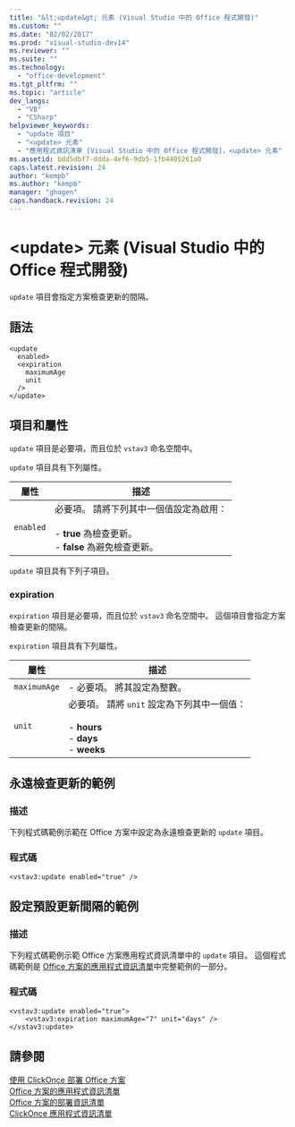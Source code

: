 ```yaml
---
title: "&lt;update&gt; 元素 (Visual Studio 中的 Office 程式開發)"
ms.custom: ""
ms.date: "02/02/2017"
ms.prod: "visual-studio-dev14"
ms.reviewer: ""
ms.suite: ""
ms.technology: 
  - "office-development"
ms.tgt_pltfrm: ""
ms.topic: "article"
dev_langs: 
  - "VB"
  - "CSharp"
helpviewer_keywords: 
  - "update 項目"
  - "<update> 元素"
  - "應用程式資訊清單 [Visual Studio 中的 Office 程式開發]，<update> 元素"
ms.assetid: bdd5dbf7-ddda-4ef6-9db5-1fb4405261a0
caps.latest.revision: 24
author: "kempb"
ms.author: "kempb"
manager: "ghogen"
caps.handback.revision: 24
---
```

# &lt;update&gt; 元素 (Visual Studio 中的 Office 程式開發)
  `update` 項目會指定方案檢查更新的間隔。  
  
## 語法  
  
```  
<update  
  enabled>  
  <expiration  
    maximumAge  
    unit  
  />  
</update>  
```  
  
## 項目和屬性  
 `update` 項目是必要項，而且位於 `vstav3` 命名空間中。  
  
 `update` 項目具有下列屬性。  
  
|屬性|描述|  
|--------|--------|  
|`enabled`|必要項。  請將下列其中一個值設定為啟用：<br /><br /> -   **true** 為檢查更新。<br />-   **false** 為避免檢查更新。|  
  
 `update` 項目具有下列子項目。  
  
### expiration  
 `expiration` 項目是必要項，而且位於 `vstav3` 命名空間中。  這個項目會指定方案檢查更新的間隔。  
  
 `expiration` 項目具有下列屬性。  
  
|屬性|描述|  
|--------|--------|  
|`maximumAge`|-   必要項。  將其設定為整數。|  
|`unit`|必要項。  請將 `unit` 設定為下列其中一個值：<br /><br /> -   **hours**<br />-   **days**<br />-   **weeks**|  
  
## 永遠檢查更新的範例  
  
### 描述  
 下列程式碼範例示範在 Office 方案中設定為永遠檢查更新的 `update` 項目。  
  
### 程式碼  
  
```  
<vstav3:update enabled="true" />  
```  
  
## 設定預設更新間隔的範例  
  
### 描述  
 下列程式碼範例示範 Office 方案應用程式資訊清單中的 `update` 項目。  這個程式碼範例是 [Office 方案的應用程式資訊清單](../vsto/application-manifests-for-office-solutions.md)中完整範例的一部分。  
  
### 程式碼  
  
```  
<vstav3:update enabled="true">  
    <vstav3:expiration maximumAge="7" unit="days" />  
</vstav3:update>  
```  
  
## 請參閱  
 [使用 ClickOnce 部署 Office 方案](../vsto/deploying-an-office-solution-by-using-clickonce.md)   
 [Office 方案的應用程式資訊清單](../vsto/application-manifests-for-office-solutions.md)   
 [Office 方案的部署資訊清單](../vsto/deployment-manifests-for-office-solutions.md)   
 [ClickOnce 應用程式資訊清單](../deployment/clickonce-application-manifest.md)  
  
  
